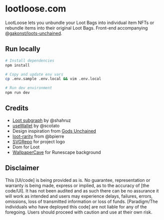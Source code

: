 # lootloose.com

LootLoose lets you unbundle your Loot Bags into individual item NFTs or rebundle items into their original Loot Bags. Front-end accompanying [@gakonst/loots-unchained](https://github.com/gakonst/loots-unchained).

## Run locally

```bash
# Install dependencies
npm install

# Copy and update env vars
cp .env.sample .env.local && vim .env.local

# Run dev environment
npm run dev
```

## Credits

- [Loot subgraph](https://github.com/shahruz/loot-subgraph) by @shahruz
- [useWallet](https://github.com/scotato/inventory/blob/main/src/hooks/use-wallet.tsx) by @scotato
- Design inspiration from [Gods Unchained](https://godsunchained.com/)
- [loot-rarity](https://github.com/bpierre/loot-rarity) from @bpierre
- [SVGRepo](https://www.svgrepo.com/) for project logo
- Dom for Loot
- [WallpaperCave](https://wallpapercave.com) for Runescape background

## Disclaimer

This [UI/code] is being provided as is. No guarantee, representation or
warranty is being made, express or implied, as to the accuracy of [the
code/UI]. It has not been audited and as such there can be no assurance
it will work as intended and users may experience delays, failures,
errors, omissions, loss of transmitted information or loss of funds.
[Paradigm/The individuals who have deployed this code] are not liable
for any of the foregoing. Users should proceed with caution and use at
their own risk.
